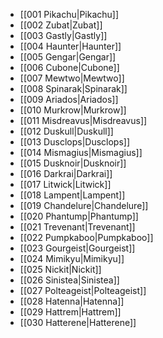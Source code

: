 - [[001 Pikachu|Pikachu]]
- [[002 Zubat|Zubat]]
- [[003 Gastly|Gastly]]
- [[004 Haunter|Haunter]]
- [[005 Gengar|Gengar]]
- [[006 Cubone|Cubone]]
- [[007 Mewtwo|Mewtwo]]
- [[008 Spinarak|Spinarak]]
- [[009 Ariados|Ariados]]
- [[010 Murkrow|Murkrow]]
- [[011 Misdreavus|Misdreavus]]
- [[012 Duskull|Duskull]]
- [[013 Dusclops|Dusclops]]
- [[014 Mismagius|Mismagius]]
- [[015 Dusknoir|Dusknoir]]
- [[016 Darkrai|Darkrai]]
- [[017 Litwick|Litwick]]
- [[018 Lampent|Lampent]]
- [[019 Chandelure|Chandelure]]
- [[020 Phantump|Phantump]]
- [[021 Trevenant|Trevenant]]
- [[022 Pumpkaboo|Pumpkaboo]]
- [[023 Gourgeist|Gourgeist]]
- [[024 Mimikyu|Mimikyu]]
- [[025 Nickit|Nickit]]
- [[026 Sinistea|Sinistea]]
- [[027 Polteageist|Polteageist]]
- [[028 Hatenna|Hatenna]]
- [[029 Hattrem|Hattrem]]
- [[030 Hatterene|Hatterene]]